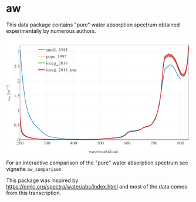 # aw

This data package contains "pure" water absorption spectrum obtained experimentally by numerous authors.

![Alt text](./a_w.png)

For an interactive comparison of the "pure" water absorption spectrum see vignette `aw_comparison`

This package was inspired by https://omlc.org/spectra/water/abs/index.html and most of the data comes from this transcription.
